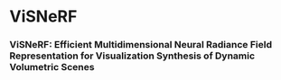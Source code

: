 # ViSNeRF

### ViSNeRF: Efficient Multidimensional Neural Radiance Field Representation for Visualization Synthesis of Dynamic Volumetric Scenes
